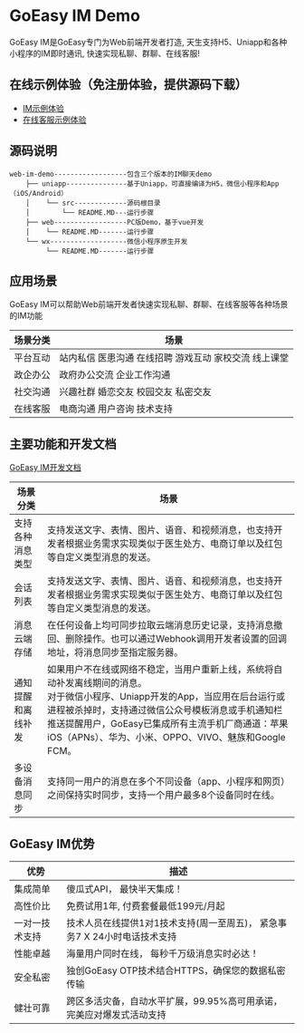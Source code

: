 # GoEasy IM Demo

GoEasy IM是GoEasy专门为Web前端开发者打造, 天生支持H5、Uniapp和各种小程序的IM即时通讯, 快速实现私聊、群聊、在线客服!

## 在线示例体验（免注册体验，提供源码下载）
* [IM示例体验](https://baidu.com)
* [在线客服示例体验](https://baidu.com)


## 源码说明

````
web-im-demo------------------包含三个版本的IM聊天demo
    ├── uniapp---------------基于Uniapp，可直接编译为H5，微信小程序和App（iOS/Android）
    │    └── src-------------源码根目录  
    │        └── README.MD---运行步骤
    ├── web------------------PC版Demo，基于vue开发   
    │    └── README.MD-------运行步骤
    └── wx-------------------微信小程序原生开发
         └── README.MD-------运行步骤
````


## 应用场景
GoEasy IM可以帮助Web前端开发者快速实现私聊、群聊、在线客服等各种场景的IM功能

| 场景分类    | 场景     |
|---------|--------|
| 平台互动  | 站内私信  医患沟通 在线招聘   游戏互动  家校交流   线上课堂  |
| 政企办公  | 政府办公交流  企业工作沟通  |
| 社交沟通 | 兴趣社群   婚恋交友  校园交友  私密交友 |
| 在线客服 | 电商沟通 用户咨询 技术支持 |



## 主要功能和开发文档

[GoEasy IM开发文档](http://localhost:3000/2.x/im)

| 场景分类    | 场景     |
|---------|--------|
| 支持各种消息类型  | 支持发送文字、表情、图片、语音、和视频消息，也支持开发者根据业务需求实现类似于医生处方、电商订单以及红包等自定义类型消息的发送。 |
| 会话列表  | 支持发送文字、表情、图片、语音、和视频消息，也支持开发者根据业务需求实现类似于医生处方、电商订单以及红包等自定义类型消息的发送。|
| 消息云端存储 | 在任何设备上均可同步拉取云端消息历史记录，支持消息撤回、删除操作。也可以通过Webhook调用开发者设置的回调地址，将消息同步至指定服务器。 |
| 通知提醒和离线补发 | 如果用户不在线或网络不稳定，当用户重新上线，系统将自动补发离线期间的消息。<br/>对于微信小程序、Uniapp开发的App，当应用在后台运行或进程被杀掉时，支持通过微信公众号模板消息或手机通知栏推送提醒用户，GoEasy已集成所有主流手机厂商通道：苹果iOS（APNs）、华为、小米、OPPO、VIVO、魅族和Google FCM。 |
| 多设备消息同步 | 支持同一用户的消息在多个不同设备（app、小程序和网页）之间保持实时同步，支持一个用户最多8个设备同时在线。 |



## GoEasy IM优势

| 优势   | 描述                                  |
|------|-------------------------------------|
| 集成简单 | 傻瓜式API， 最快半天集成！  |
| 高性价比 | 免费试用1年, 付费套餐最低199元/月起      |
| 一对一技术支持 | 技术人员在线提供1对1技术支持(周一至周五)， 紧急事务7 X 24小时电话技术支持             |
| 性能卓越 | 海量用户同时在线， 每秒千万级消息实时必达！                      |
| 安全私密 |独创GoEasy OTP技术结合HTTPS，确保您的数据私密传输|
| 健壮可靠 |跨区多活灾备，自动水平扩展，99.95%高可用承诺，完美应对爆发式活动支持|




